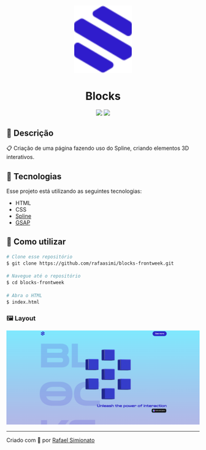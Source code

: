 <p align='center'><img width='150' src="./assets/logo.svg"/></p>
<h1 align='center'>Blocks</h1>
<p align='center'>
<img src="https://img.shields.io/github/repo-size/rafaasimi/blocks-frontweek?color=A36AF9">
<img src="https://img.shields.io/github/last-commit/rafaasimi/blocks-frontweek?color=A36AF9">
</p>

## 🔖 Descrição
<p>📋 Criação de uma página fazendo uso do Spline, criando elementos 3D interativos.

## 🚀 Tecnologias
Esse projeto está utilizando as seguintes tecnologias:
- HTML
- CSS
- [Spline](https://spline.design/)
- [GSAP](https://gsap.com/)

## 🎲 Como utilizar
```bash
# Clone esse repositório
$ git clone https://github.com/rafaasimi/blocks-frontweek.git

# Navegue até o repositório
$ cd blocks-frontweek

# Abra o HTML
$ index.html
```
<h3>🖼 Layout</h3>
<img src="./.github/blocks-home.png">

---
<p>Criado com 💙 por <a href='https://github.com/rafaasimi/' target='_blank'>Rafael Simionato</a></p>